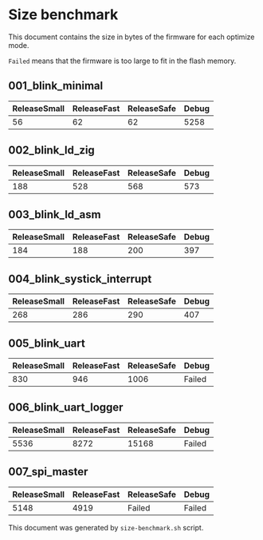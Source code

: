 # Size benchmark

This document contains the size in bytes of the firmware for each optimize mode.

`Failed` means that the firmware is too large to fit in the flash memory.

## 001_blink_minimal

| ReleaseSmall | ReleaseFast | ReleaseSafe | Debug |
|--------|--------|--------|--------|
| 56 | 62 | 62 | 5258 |

## 002_blink_ld_zig

| ReleaseSmall | ReleaseFast | ReleaseSafe | Debug |
|--------|--------|--------|--------|
| 188 | 528 | 568 | 573 |

## 003_blink_ld_asm

| ReleaseSmall | ReleaseFast | ReleaseSafe | Debug |
|--------|--------|--------|--------|
| 184 | 188 | 200 | 397 |

## 004_blink_systick_interrupt

| ReleaseSmall | ReleaseFast | ReleaseSafe | Debug |
|--------|--------|--------|--------|
| 268 | 286 | 290 | 407 |

## 005_blink_uart

| ReleaseSmall | ReleaseFast | ReleaseSafe | Debug |
|--------|--------|--------|--------|
| 830 | 946 | 1006 | Failed |

## 006_blink_uart_logger

| ReleaseSmall | ReleaseFast | ReleaseSafe | Debug |
|--------|--------|--------|--------|
| 5536 | 8272 | 15168 | Failed |

## 007_spi_master

| ReleaseSmall | ReleaseFast | ReleaseSafe | Debug |
|--------|--------|--------|--------|
| 5148 | 4919 | Failed | Failed |

This document was generated by `size-benchmark.sh` script.
